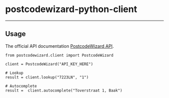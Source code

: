 # postcodewizard-python-client


---

## Usage

The official API documentation [PostcodeWizard API](https://api.postcodewizard.nl/docs/api).

```
from postcodewizard.client import PostcodeWizard

client = PostcodeWizard("API_KEY_HERE")

# Lookup
result = client.lookup("7223LN", "1")

# Autocomplete
result =  client.autocomplete("Toverstraat 1, Baak")
```
